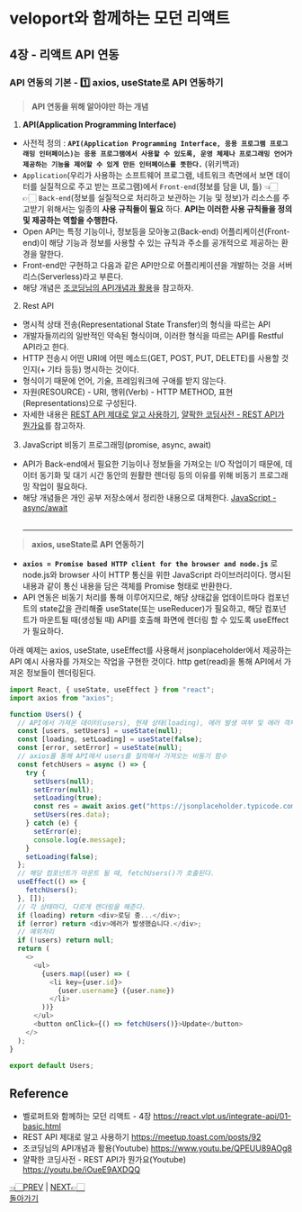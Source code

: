 # veloport와 함께하는 모던 리액트

## 4장 - 리액트 API 연동

### API 연동의 기본 - 1️⃣ axios, useState로 API 연동하기

> **API 연동을 위해 알아야만 하는 개념**

1. **API(Application Programming Interface)**

- 사전적 정의 : **`API(Application Programming Interface, 응용 프로그램 프로그래밍 인터페이스)는 응용 프로그램에서 사용할 수 있도록, 운영 체제나 프로그래밍 언어가 제공하는 기능을 제어할 수 있게 만든 인터페이스를 뜻한다.`** (위키백과)
- `Application`(우리가 사용하는 소프트웨어 프로그램, 네트워크 측면에서 보면 데이터를 실질적으로 주고 받는 프로그램)에서 `Front-end`(정보를 담을 UI, 틀) 👈🏻 👉🏻 `Back-end`(정보를 실질적으로 처리하고 보관하는 기능 및 정보)가 리소스를 주고받기 위해서는 일종의 **사용 규칙들이 필요** 하다. **API는 이러한 사용 규칙들을 정의 및 제공하는 역할을 수행한다.**
- Open API는 특정 기능이나, 정보등을 모아놓고(Back-end) 어플리케이션(Front-end)이 해당 기능과 정보를 사용할 수 있는 규칙과 주소를 공개적으로 제공하는 환경을 말한다.
- Front-end만 구현하고 다음과 같은 API만으로 어플리케이션을 개발하는 것을 서버리스(Serverless)라고 부른다.
- 해당 개념은 [조코딩님의 API개념과 활용](https://www.youtu.be/QPEUU89AOg8)을 참고하자.

2. Rest API

- 명시적 상태 전송(Representational State Transfer)의 형식을 따르는 API
- 개발자들끼리의 일반적인 약속된 형식이며, 이러한 형식을 따르는 API를 Restful API라고 한다.
- HTTP 전송시 어떤 URI에 어떤 메소드(GET, POST, PUT, DELETE)를 사용할 것인지(+ 기타 등등) 명시하는 것이다.
- 형식이기 때문에 언어, 기술, 프레임워크에 구애를 받지 않는다.
- 자원(RESOURCE) - URI, 행위(Verb) - HTTP METHOD, 표현(Representations)으로 구성된다.
- 자세한 내용은 [REST API 제대로 알고 사용하기](https://meetup.toast.com/posts/92), [얄팍한 코딩사전 - REST API가 뭔가요](https://youtu.be/iOueE9AXDQQ)를 참고하자.

3. JavaScript 비동기 프로그래밍(promise, async, await)

- API가 Back-end에서 필요한 기능이나 정보들을 가져오는 I/O 작업이기 때문에, 데이터 동기화 및 대기 시간 동안의 원활한 렌더링 등의 이유를 위해 비동기 프로그래밍 작업이 필요하다.
- 해당 개념들은 개인 공부 저장소에서 정리한 내용으로 대체한다. [JavaScript - async/await](https://github.com/ss-won/Javascript/blob/master/Asynchronous_Processing/ap3.md)
  <br><br><hr>

> **axios, useState로 API 연동하기**

- **`axios = Promise based HTTP client for the browser and node.js`** 로 node.js와 browser 사이 HTTP 통신을 위한 JavaScript 라이브러리이다. 명시된 내용과 같이 통신 내용을 담은 객체를 Promise 형태로 반환한다.
- API 연동은 비동기 처리를 통해 이루어지므로, 해당 상태값을 업데이트마다 컴포넌트의 state값을 관리해줄 useState(또는 useReducer)가 필요하고, 해당 컴포넌트가 마운트될 때(생성될 때) API를 호출해 화면에 렌더링 할 수 있도록 useEffect가 필요하다.
  <br>

아래 예제는 axios, useState, useEffect를 사용해서 jsonplaceholder에서 제공하는 API 예시 사용자를 가져오는 작업을 구현한 것이다. http get(read)을 통해 API에서 가져온 정보들이 렌더링된다.

```javascript
import React, { useState, useEffect } from "react";
import axios from "axios";

function Users() {
  // API에서 가져온 데이터(users), 현재 상태(loading), 에러 발생 여부 및 에러 객체(error)
  const [users, setUsers] = useState(null);
  const [loading, setLoading] = useState(false);
  const [error, setError] = useState(null);
  // axios를 통해 API에서 users를 질의해서 가져오는 비동기 함수
  const fetchUsers = async () => {
    try {
      setUsers(null);
      setError(null);
      setLoading(true);
      const res = await axios.get("https://jsonplaceholder.typicode.com/users");
      setUsers(res.data);
    } catch (e) {
      setError(e);
      console.log(e.message);
    }
    setLoading(false);
  };
  // 해당 컴포넌트가 마운트 될 때, fetchUsers()가 호출된다.
  useEffect(() => {
    fetchUsers();
  }, []);
  // 각 상태마다, 다르게 렌더링을 해준다.
  if (loading) return <div>로딩 중...</div>;
  if (error) return <div>에러가 발생했습니다.</div>;
  // 예외처리
  if (!users) return null;
  return (
    <>
      <ul>
        {users.map((user) => (
          <li key={user.id}>
            {user.username} ({user.name})
          </li>
        ))}
      </ul>
      <button onClick={() => fetchUsers()}>Update</button>
    </>
  );
}

export default Users;
```

## Reference

- 벨로퍼트와 함께하는 모던 리액트 - 4장 <https://react.vlpt.us/integrate-api/01-basic.html>
- REST API 제대로 알고 사용하기 <https://meetup.toast.com/posts/92>
- 조코딩님의 API개념과 활용(Youtube) <https://www.youtu.be/QPEUU89AOg8>
- 얄팍한 코딩사전 - REST API가 뭔가요(Youtube) <https://youtu.be/iOueE9AXDQQ>
  <br>

[👈🏻PREV](https://github.com/ss-won/veloport-react) |
[NEXT👉🏻](https://github.com/ss-won/veloport-react/blob/master/Ch4/2.md) <br>
[돌아가기](https://github.com/ss-won/veloport-react)
